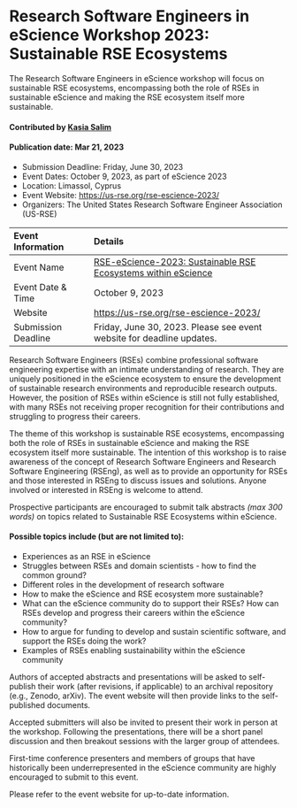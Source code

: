 # Research Software Engineers in eScience Workshop 2023: Sustainable RSE Ecosystems

The Research Software Engineers in eScience workshop will focus on sustainable RSE ecosystems, encompassing both the role of RSEs in sustainable eScience and making the RSE ecosystem itself more sustainable.

#### Contributed by [Kasia Salim](https://github.com/karbarz)
#### Publication date: Mar 21, 2023

- Submission Deadline: Friday, June 30, 2023
- Event Dates: October 9, 2023, as part of eScience 2023 
- Location: Limassol, Cyprus
- Event Website: https://us-rse.org/rse-escience-2023/
- Organizers: The United States Research Software Engineer Association (US-RSE)

Event Information | Details
:--- | :---			   
Event Name | [RSE-eScience-2023: Sustainable RSE Ecosystems within eScience](https://us-rse.org/rse-escience-2023/)
Event Date & Time | October 9, 2023
Website | 	<https://us-rse.org/rse-escience-2023/>  
Submission Deadline | Friday, June 30, 2023. Please see event website for deadline updates.

Research Software Engineers (RSEs) combine professional software engineering expertise with an intimate understanding of research. They are uniquely positioned in the eScience ecosystem to ensure the development of sustainable research environments and reproducible research outputs. However, the position of RSEs within eScience is still not fully established, with many RSEs not receiving proper recognition for their contributions and struggling to progress their careers.

The theme of this workshop is sustainable RSE ecosystems, encompassing both the role of RSEs in sustainable eScience and making the RSE ecosystem itself more sustainable. The intention of this workshop is to raise awareness of the concept of Research Software Engineers and Research Software Engineering (RSEng), as well as to provide an opportunity for RSEs and those interested in RSEng to discuss issues and solutions. Anyone involved or interested in RSEng is welcome to attend.

Prospective participants are encouraged to submit talk abstracts *(max 300 words)* on topics related to Sustainable RSE Ecosystems within eScience.

#### Possible topics include (but are not limited to):

* Experiences as an RSE in eScience
* Struggles between RSEs and domain scientists - how to find the common ground?
* Different roles in the development of research software
* How to make the eScience and RSE ecosystem more sustainable?
* What can the eScience community do to support their RSEs? How can RSEs develop and progress their careers within the eScience community?
* How to argue for funding to develop and sustain scientific software, and support the RSEs doing the work?
* Examples of RSEs enabling sustainability within the eScience community

Authors of accepted abstracts and presentations will be asked to self-publish their work (after revisions, if applicable) to an archival repository (e.g., Zenodo, arXiv). The event website will then provide links to the self-published documents.

Accepted submitters will also be invited to present their work in person at the workshop. Following the presentations, there will be a short panel discussion and then breakout sessions with the larger group of attendees.

First-time conference presenters and members of groups that have historically been underrepresented in the eScience community are highly encouraged to submit to this event.

Please refer to the event website for up-to-date information.

<!---
Publish: yes
Pinned: no
Topics: conferences and workshops, software engineering
RSS update: 2023-03-21
--->
